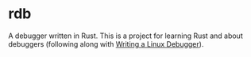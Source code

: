 # rdb

A debugger written in Rust. This is a project for learning Rust and about
debuggers (following along with [Writing a Linux
Debugger](https://blog.tartanllama.xyz/writing-a-linux-debugger-setup/)).
